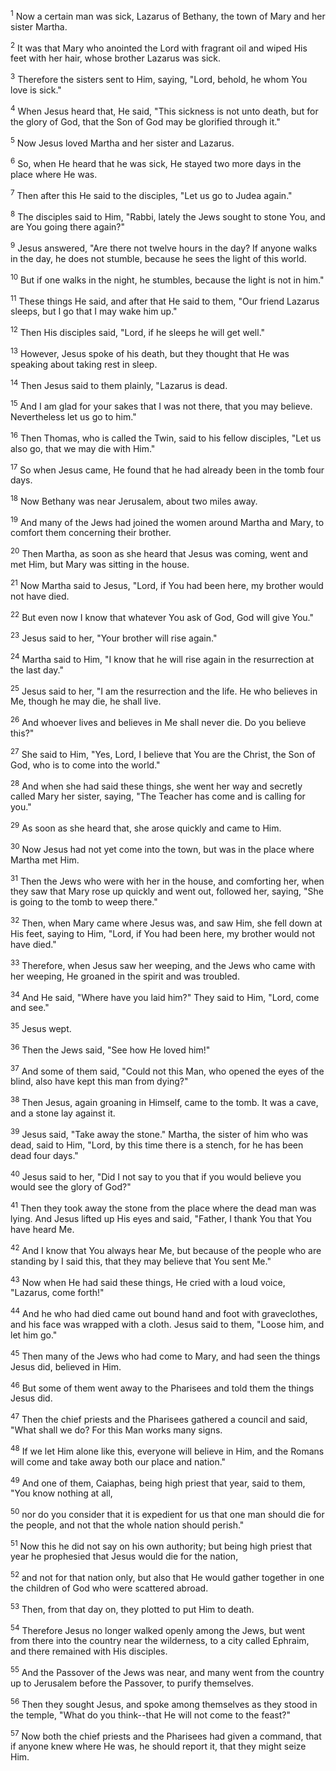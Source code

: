 <sup>1</sup> 
Now a certain man was sick, Lazarus of Bethany, the town of Mary and her sister Martha. 

<sup>2</sup> 
It was that Mary who anointed the Lord with fragrant oil and wiped His feet with her hair, whose brother Lazarus was sick. 

<sup>3</sup> 
Therefore the sisters sent to Him, saying, "Lord, behold, he whom You love is sick." 

<sup>4</sup> 
When Jesus heard that, He said, "This sickness is not unto death, but for the glory of God, that the Son of God may be glorified through it." 

<sup>5</sup> 
Now Jesus loved Martha and her sister and Lazarus. 

<sup>6</sup> 
So, when He heard that he was sick, He stayed two more days in the place where He was. 

<sup>7</sup> 
Then after this He said to the disciples, "Let us go to Judea again." 

<sup>8</sup> 
The disciples said to Him, "Rabbi, lately the Jews sought to stone You, and are You going there again?" 

<sup>9</sup> 
Jesus answered, "Are there not twelve hours in the day? If anyone walks in the day, he does not stumble, because he sees the light of this world. 

<sup>10</sup> 
But if one walks in the night, he stumbles, because the light is not in him." 

<sup>11</sup> 
These things He said, and after that He said to them, "Our friend Lazarus sleeps, but I go that I may wake him up." 

<sup>12</sup> 
Then His disciples said, "Lord, if he sleeps he will get well." 

<sup>13</sup> 
However, Jesus spoke of his death, but they thought that He was speaking about taking rest in sleep. 

<sup>14</sup> 
Then Jesus said to them plainly, "Lazarus is dead. 

<sup>15</sup> 
And I am glad for your sakes that I was not there, that you may believe. Nevertheless let us go to him." 

<sup>16</sup> 
Then Thomas, who is called the Twin, said to his fellow disciples, "Let us also go, that we may die with Him." 

<sup>17</sup> 
So when Jesus came, He found that he had already been in the tomb four days. 

<sup>18</sup> 
Now Bethany was near Jerusalem, about two miles away. 

<sup>19</sup> 
And many of the Jews had joined the women around Martha and Mary, to comfort them concerning their brother. 

<sup>20</sup> 
Then Martha, as soon as she heard that Jesus was coming, went and met Him, but Mary was sitting in the house. 

<sup>21</sup> 
Now Martha said to Jesus, "Lord, if You had been here, my brother would not have died. 

<sup>22</sup> 
But even now I know that whatever You ask of God, God will give You." 

<sup>23</sup> 
Jesus said to her, "Your brother will rise again." 

<sup>24</sup> 
Martha said to Him, "I know that he will rise again in the resurrection at the last day." 

<sup>25</sup> 
Jesus said to her, "I am the resurrection and the life. He who believes in Me, though he may die, he shall live. 

<sup>26</sup> 
And whoever lives and believes in Me shall never die. Do you believe this?" 

<sup>27</sup> 
She said to Him, "Yes, Lord, I believe that You are the Christ, the Son of God, who is to come into the world." 

<sup>28</sup> 
And when she had said these things, she went her way and secretly called Mary her sister, saying, "The Teacher has come and is calling for you." 

<sup>29</sup> 
As soon as she heard that, she arose quickly and came to Him. 

<sup>30</sup> 
Now Jesus had not yet come into the town, but was in the place where Martha met Him. 

<sup>31</sup> 
Then the Jews who were with her in the house, and comforting her, when they saw that Mary rose up quickly and went out, followed her, saying, "She is going to the tomb to weep there." 

<sup>32</sup> 
Then, when Mary came where Jesus was, and saw Him, she fell down at His feet, saying to Him, "Lord, if You had been here, my brother would not have died." 

<sup>33</sup> 
Therefore, when Jesus saw her weeping, and the Jews who came with her weeping, He groaned in the spirit and was troubled. 

<sup>34</sup> 
And He said, "Where have you laid him?" They said to Him, "Lord, come and see." 

<sup>35</sup> 
Jesus wept. 

<sup>36</sup> 
Then the Jews said, "See how He loved him!" 

<sup>37</sup> 
And some of them said, "Could not this Man, who opened the eyes of the blind, also have kept this man from dying?" 

<sup>38</sup> 
Then Jesus, again groaning in Himself, came to the tomb. It was a cave, and a stone lay against it. 

<sup>39</sup> 
Jesus said, "Take away the stone." Martha, the sister of him who was dead, said to Him, "Lord, by this time there is a stench, for he has been dead four days." 

<sup>40</sup> 
Jesus said to her, "Did I not say to you that if you would believe you would see the glory of God?" 

<sup>41</sup> 
Then they took away the stone from the place where the dead man was lying. And Jesus lifted up His eyes and said, "Father, I thank You that You have heard Me. 

<sup>42</sup> 
And I know that You always hear Me, but because of the people who are standing by I said this, that they may believe that You sent Me." 

<sup>43</sup> 
Now when He had said these things, He cried with a loud voice, "Lazarus, come forth!" 

<sup>44</sup> 
And he who had died came out bound hand and foot with graveclothes, and his face was wrapped with a cloth. Jesus said to them, "Loose him, and let him go." 

<sup>45</sup> 
Then many of the Jews who had come to Mary, and had seen the things Jesus did, believed in Him. 

<sup>46</sup> 
But some of them went away to the Pharisees and told them the things Jesus did. 

<sup>47</sup> 
Then the chief priests and the Pharisees gathered a council and said, "What shall we do? For this Man works many signs. 

<sup>48</sup> 
If we let Him alone like this, everyone will believe in Him, and the Romans will come and take away both our place and nation." 

<sup>49</sup> 
And one of them, Caiaphas, being high priest that year, said to them, "You know nothing at all, 

<sup>50</sup> 
nor do you consider that it is expedient for us that one man should die for the people, and not that the whole nation should perish." 

<sup>51</sup> 
Now this he did not say on his own authority; but being high priest that year he prophesied that Jesus would die for the nation, 

<sup>52</sup> 
and not for that nation only, but also that He would gather together in one the children of God who were scattered abroad. 

<sup>53</sup> 
Then, from that day on, they plotted to put Him to death. 

<sup>54</sup> 
Therefore Jesus no longer walked openly among the Jews, but went from there into the country near the wilderness, to a city called Ephraim, and there remained with His disciples. 

<sup>55</sup> 
And the Passover of the Jews was near, and many went from the country up to Jerusalem before the Passover, to purify themselves. 

<sup>56</sup> 
Then they sought Jesus, and spoke among themselves as they stood in the temple, "What do you think--that He will not come to the feast?" 

<sup>57</sup> 
Now both the chief priests and the Pharisees had given a command, that if anyone knew where He was, he should report it, that they might seize Him.